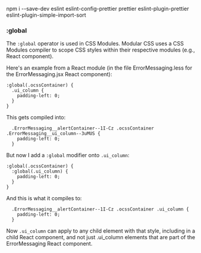 npm i --save-dev eslint eslint-config-prettier prettier eslint-plugin-prettier eslint-plugin-simple-import-sort

### :global

The `:global` operator is used in CSS Modules. Modular CSS uses a CSS Modules compiler to scope CSS styles within their respective modules (e.g., React component).

Here's an example from a React module (in the file ErrorMessaging.less for the ErrorMessaging.jsx React component):

    :global(.ocssContainer) {
      .ui_column {
        padding-left: 0;
      }
    }

This gets compiled into:

      .ErrorMessaging__alertContainer--1I-Cz .ocssContainer .ErrorMessaging__ui_column--3uMUS {
        padding-left: 0;
      }

But now I add a `:global` modifier onto `.ui_column`:

    :global(.ocssContainer) {
      :global(.ui_column) {
        padding-left: 0;
      }
    }

And this is what it compiles to:

      .ErrorMessaging__alertContainer--1I-Cz .ocssContainer .ui_column {
        padding-left: 0;
      }

Now `.ui_column` can apply to any child element with that style, including in a child React component, and not just .ui_column elements that are part of the ErrorMessaging React component.
